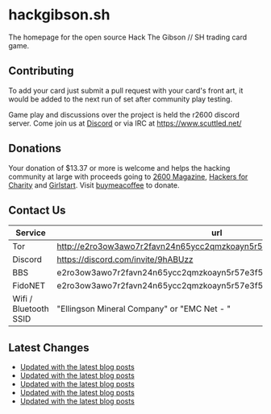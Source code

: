 # hackgibson.sh
The homepage for the open source Hack The Gibson // SH trading card game.


## Contributing

To add your card just submit a pull request with your card's front art, it would be added to the next run of set after community play testing.

Game play and discussions over the project is held the r2600 discord server. Come join us at [Discord](https://discord.com/invite/9hABUzz) or via IRC at https://www.scuttled.net/


## Donations

Your donation of $13.37 or more is welcome and helps the hacking community at large with proceeds going to [2600 Magazine](https://2600.com/), [Hackers for Charity](https://hackersforcharity.org) and [Girlstart](https://girlstart.org).  Visit [buymeacoffee](https://www.buymeacoffee.com/hackgibson.sh) to donate.


## Contact Us

Service | url
-|-
Tor | http://e2ro3ow3awo7r2favn24n65ycc2qmzkoayn5r57e3f56nvjwdcgg32ad.onion
Discord | https://discord.com/invite/9hABUzz
BBS | e2ro3ow3awo7r2favn24n65ycc2qmzkoayn5r57e3f56nvjwdcgg32ad.onion:23
FidoNET | e2ro3ow3awo7r2favn24n65ycc2qmzkoayn5r57e3f56nvjwdcgg32ad.onion:24554
Wifi / Bluetooth SSID | "Ellingson Mineral Company" or "EMC Net - <fidonet address>"

## Latest Changes
<!-- BLOG-POST-LIST:START -->
- [Updated with the latest blog posts](https://github.com/DFW2600/hackgibson.sh/commit/58e57400201636cd31109a41553daf15e5be77c4)
- [Updated with the latest blog posts](https://github.com/DFW2600/hackgibson.sh/commit/4748c4208fe47117337b156d30f21cf736063f3f)
- [Updated with the latest blog posts](https://github.com/DFW2600/hackgibson.sh/commit/5926cd6edd528f7a10cb06c12f0857dd41d78db6)
- [Updated with the latest blog posts](https://github.com/DFW2600/hackgibson.sh/commit/5a76303bbf837b6ea34a36a896e88867c9a9c142)
- [Updated with the latest blog posts](https://github.com/DFW2600/hackgibson.sh/commit/c31ba4f5810bdc6ef0ced58f1e983e33f46bee76)
<!-- BLOG-POST-LIST:END -->
